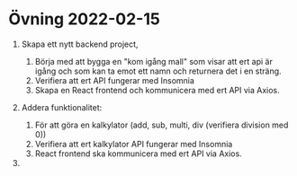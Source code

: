 # Övning 2022-02-15

1. Skapa ett nytt backend project, 
   1. Börja med att bygga en "kom igång mall" som visar att ert api är igång och som kan ta emot ett namn och returnera det i en sträng. 
   2. Verifiera att ert API fungerar med Insomnia
   3. Skapa en React frontend och kommunicera med ert API via Axios.

2. Addera funktionalitet:
   1. För att göra en kalkylator (add, sub, multi, div (verifiera division med 0))
   2. Verifiera att ert kalkylator API fungerar med Insomnia
   3.  React frontend ska kommunicera med ert API via Axios.
3. 




